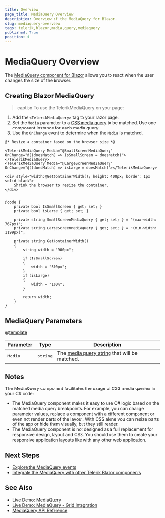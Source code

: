 ```yaml
---
title: Overview
page_title: MediaQuery Overview
description: Overview of the MediaQuery for Blazor.
slug: mediaquery-overview
tags: telerik,blazor,media,query,mediaquery
published: True
position: 0
---
```


# MediaQuery Overview

The <a href = "https://www.telerik.com/blazor-ui/mediaquery" target="_blank">MediaQuery component for Blazor</a> allows you to react when the user changes the size of the browser. 

## Creating Blazor MediaQuery

>caption To use the TelerikMediaQuery on your page: 

1. Add the `<TelerikMediaQuery>` tag to your razor page.
1. Set the `Media` parameter to a <a href="https://developer.mozilla.org/en-US/docs/Web/CSS/Media_Queries/Using_media_queries" target="_blank">CSS media query</a> to be matched. Use one component instance for each media query.
1. Use the `OnChange` event to determine when the `Media` is matched. 


````RAZOR
@* Resize a container based on the browser size *@

<TelerikMediaQuery Media="@SmallScreenMediaQuery" OnChange="@((doesMatch) => IsSmallScreen = doesMatch)"></TelerikMediaQuery>
<TelerikMediaQuery Media="@LargeScreenMediaQuery" OnChange="@((doesMatch) => isLarge = doesMatch)"></TelerikMediaQuery>

<div style="width:@GetContainerWidth(); height: 400px; border: 1px solid black">
    Shrink the browser to resize the container.
</div>


@code {
    private bool IsSmallScreen { get; set; }
    private bool isLarge { get; set; }

    private string SmallScreenMediaQuery { get; set; } = "(max-width: 767px)";
    private string LargeScreenMediaQuery { get; set; } = "(min-width: 1199px)";

    private string GetContainerWidth()
    {
        string width = "900px";

        if (IsSmallScreen)
        {
            width = "500px";
        }
        if (isLarge)
        {
            width = "100%";
        }

        return width;
    }
} 
````

## MediaQuery Parameters

@[template](/_contentTemplates/common/parameters-table-styles.md#table-layout)

| Parameter | Type | Description |
|---|---|---|
| `Media`  | `string` | The <a href="https://developer.mozilla.org/en-US/docs/Web/CSS/Media_Queries/Using_media_queries" target="_blank">media query string</a> that will be matched. |

## Notes

The MediaQuery component facilitates the usage of CSS media queries in your C# code:

* The MediaQuery component makes it easy to use C# logic based on the matched media query breakpoints. For example, you can change parameter values, replace a component with a different component or even not render parts of the layout. With CSS alone you can resize parts of the app or hide them visually, but they still render.
* The MediaQuery component is not designed as a full replacement for responsive design, layout and CSS. You should use them to create your responsive application layouts like with any other web application.

## Next Steps

* [Explore the MediaQuery events](slug://mediaquery-events)
* [Integrate the MediaQuery with other Telerik Blazor components](slug://mediaquery-integration)

## See Also

* [Live Demo: MediaQuery](https://demos.telerik.com/blazor-ui/mediaquery/overview)
* [Live Demo: MediaQuery - Grid Integration](https://demos.telerik.com/blazor-ui/mediaquery/grid-integration)
* [MediaQuery API Reference](slug://Telerik.Blazor.Components.TelerikMediaQuery)
